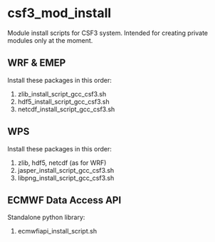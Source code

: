 # csf3_mod_install
Module install scripts for CSF3 system. Intended for creating private modules only at the moment.

## WRF & EMEP

Install these packages in this order:
1) zlib_install_script_gcc_csf3.sh
2) hdf5_install_script_gcc_csf3.sh
3) netcdf_install_script_gcc_csf3.sh

## WPS

Install these packages in this order:
1) zlib, hdf5, netcdf (as for WRF)
2) jasper_install_script_gcc_csf3.sh
3) libpng_install_script_gcc_csf3.sh

## ECMWF Data Access API

Standalone python library:
1) ecmwfiapi_install_script.sh
